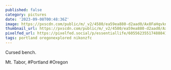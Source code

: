 ```yaml
---
published: false
category: pictures
date: '2023-09-08T00:48:36Z'
image: https://pxscdn.com/public/m/_v2/4580/ea59ea880-d2aad0/Ax8FaHqvknJY/4qseeh8rBtutMnbQwGvQqvrnXh584WXlrFA9DyyK.jpg
thumbnail_url: https://pxscdn.com/public/m/_v2/4580/ea59ea880-d2aad0/Ax8FaHqvknJY/4qseeh8rBtutMnbQwGvQqvrnXh584WXlrFA9DyyK_thumb.jpg
pixelfed_url: https://pixelfed.social/p/essentiallife/605562355174888415
tags: portland oregonexplored nikonzfc
---
```


Cursed bench.  
  
Mt. Tabor, #Portland #Oregon